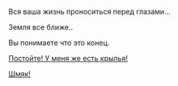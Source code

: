Вся ваша жизнь проноситься перед глазами...




Земля все ближе..


Вы понимаете что это конец.

[  Постойте! У меня же есть крылья!](../../fly/fly-wings.md)

[  Шмяк!](../../zefir.md)